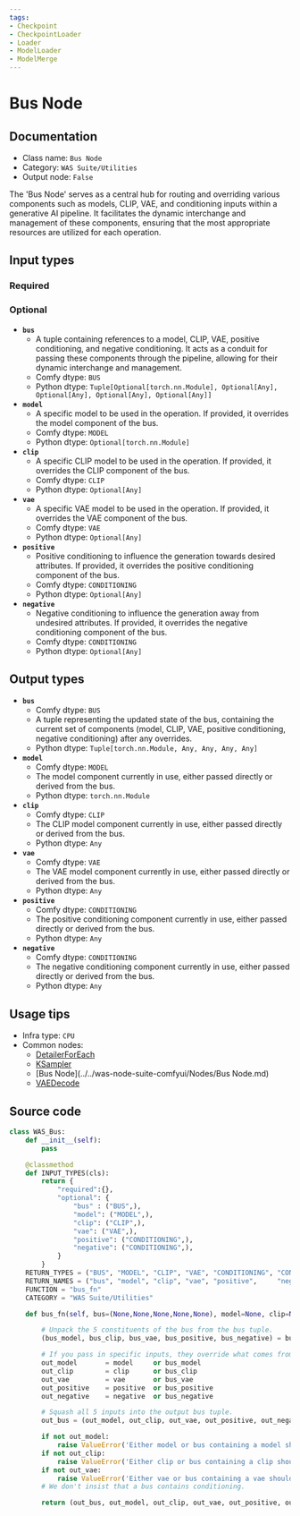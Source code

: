 ```yaml
---
tags:
- Checkpoint
- CheckpointLoader
- Loader
- ModelLoader
- ModelMerge
---
```


# Bus Node
## Documentation
- Class name: `Bus Node`
- Category: `WAS Suite/Utilities`
- Output node: `False`

The 'Bus Node' serves as a central hub for routing and overriding various components such as models, CLIP, VAE, and conditioning inputs within a generative AI pipeline. It facilitates the dynamic interchange and management of these components, ensuring that the most appropriate resources are utilized for each operation.
## Input types
### Required
### Optional
- **`bus`**
    - A tuple containing references to a model, CLIP, VAE, positive conditioning, and negative conditioning. It acts as a conduit for passing these components through the pipeline, allowing for their dynamic interchange and management.
    - Comfy dtype: `BUS`
    - Python dtype: `Tuple[Optional[torch.nn.Module], Optional[Any], Optional[Any], Optional[Any], Optional[Any]]`
- **`model`**
    - A specific model to be used in the operation. If provided, it overrides the model component of the bus.
    - Comfy dtype: `MODEL`
    - Python dtype: `Optional[torch.nn.Module]`
- **`clip`**
    - A specific CLIP model to be used in the operation. If provided, it overrides the CLIP component of the bus.
    - Comfy dtype: `CLIP`
    - Python dtype: `Optional[Any]`
- **`vae`**
    - A specific VAE model to be used in the operation. If provided, it overrides the VAE component of the bus.
    - Comfy dtype: `VAE`
    - Python dtype: `Optional[Any]`
- **`positive`**
    - Positive conditioning to influence the generation towards desired attributes. If provided, it overrides the positive conditioning component of the bus.
    - Comfy dtype: `CONDITIONING`
    - Python dtype: `Optional[Any]`
- **`negative`**
    - Negative conditioning to influence the generation away from undesired attributes. If provided, it overrides the negative conditioning component of the bus.
    - Comfy dtype: `CONDITIONING`
    - Python dtype: `Optional[Any]`
## Output types
- **`bus`**
    - Comfy dtype: `BUS`
    - A tuple representing the updated state of the bus, containing the current set of components (model, CLIP, VAE, positive conditioning, negative conditioning) after any overrides.
    - Python dtype: `Tuple[torch.nn.Module, Any, Any, Any, Any]`
- **`model`**
    - Comfy dtype: `MODEL`
    - The model component currently in use, either passed directly or derived from the bus.
    - Python dtype: `torch.nn.Module`
- **`clip`**
    - Comfy dtype: `CLIP`
    - The CLIP model component currently in use, either passed directly or derived from the bus.
    - Python dtype: `Any`
- **`vae`**
    - Comfy dtype: `VAE`
    - The VAE model component currently in use, either passed directly or derived from the bus.
    - Python dtype: `Any`
- **`positive`**
    - Comfy dtype: `CONDITIONING`
    - The positive conditioning component currently in use, either passed directly or derived from the bus.
    - Python dtype: `Any`
- **`negative`**
    - Comfy dtype: `CONDITIONING`
    - The negative conditioning component currently in use, either passed directly or derived from the bus.
    - Python dtype: `Any`
## Usage tips
- Infra type: `CPU`
- Common nodes:
    - [DetailerForEach](../../ComfyUI-Impact-Pack/Nodes/DetailerForEach.md)
    - [KSampler](../../Comfy/Nodes/KSampler.md)
    - [Bus Node](../../was-node-suite-comfyui/Nodes/Bus Node.md)
    - [VAEDecode](../../Comfy/Nodes/VAEDecode.md)



## Source code
```python
class WAS_Bus:
    def __init__(self):
        pass

    @classmethod
    def INPUT_TYPES(cls):
        return {
            "required":{},
            "optional": {
                "bus" : ("BUS",),
                "model": ("MODEL",),
                "clip": ("CLIP",),
                "vae": ("VAE",),
                "positive": ("CONDITIONING",),
                "negative": ("CONDITIONING",),
            }
        }
    RETURN_TYPES = ("BUS", "MODEL", "CLIP", "VAE", "CONDITIONING", "CONDITIONING",)
    RETURN_NAMES = ("bus", "model", "clip", "vae", "positive",     "negative")
    FUNCTION = "bus_fn"
    CATEGORY = "WAS Suite/Utilities"

    def bus_fn(self, bus=(None,None,None,None,None), model=None, clip=None, vae=None, positive=None, negative=None):

        # Unpack the 5 constituents of the bus from the bus tuple.
        (bus_model, bus_clip, bus_vae, bus_positive, bus_negative) = bus

        # If you pass in specific inputs, they override what comes from the bus.
        out_model       = model     or bus_model
        out_clip        = clip      or bus_clip
        out_vae         = vae       or bus_vae
        out_positive    = positive  or bus_positive
        out_negative    = negative  or bus_negative

        # Squash all 5 inputs into the output bus tuple.
        out_bus = (out_model, out_clip, out_vae, out_positive, out_negative)

        if not out_model:
            raise ValueError('Either model or bus containing a model should be supplied')
        if not out_clip:
            raise ValueError('Either clip or bus containing a clip should be supplied')
        if not out_vae:
            raise ValueError('Either vae or bus containing a vae should be supplied')
        # We don't insist that a bus contains conditioning.

        return (out_bus, out_model, out_clip, out_vae, out_positive, out_negative)

```
